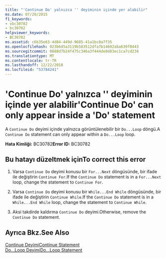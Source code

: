```yaml
---
title: "'Continue Do' yalnızca '' deyiminin içinde yer alabilir"
ms.date: 07/20/2015
f1_keywords:
- vbc30782
- bc30782
helpviewer_keywords:
- BC30782
ms.assetid: c6b35e63-4d84-449d-9685-41a1bc0a7f35
ms.openlocfilehash: 023b645a3119b583512dfa7b14602aba639f8443
ms.sourcegitcommit: 0888d7b24f475c346a3f444de8d83ec1ca7cd234
ms.translationtype: MT
ms.contentlocale: tr-TR
ms.lasthandoff: 12/22/2018
ms.locfileid: "53784241"
---
```

# <a name="continue-do-can-only-appear-inside-a-do-statement"></a><span data-ttu-id="7b34d-102">'Continue Do' yalnızca '' deyiminin içinde yer alabilir</span><span class="sxs-lookup"><span data-stu-id="7b34d-102">'Continue Do' can only appear inside a 'Do' statement</span></span>
<span data-ttu-id="7b34d-103">A `Continue Do` deyimi içinde yalnızca görüntülenebilir bir `Do...Loop` döngü.</span><span class="sxs-lookup"><span data-stu-id="7b34d-103">A `Continue Do` statement can only appear within a `Do...Loop` loop.</span></span>  
  
 <span data-ttu-id="7b34d-104">**Hata Kimliği:** BC30782</span><span class="sxs-lookup"><span data-stu-id="7b34d-104">**Error ID:** BC30782</span></span>  
  
## <a name="to-correct-this-error"></a><span data-ttu-id="7b34d-105">Bu hatayı düzeltmek için</span><span class="sxs-lookup"><span data-stu-id="7b34d-105">To correct this error</span></span>  
  
1.  <span data-ttu-id="7b34d-106">Varsa `Continue Do` deyimi konusu bir `For...Next` döngüsünde, bir ifade ile değiştirin `Continue For`.</span><span class="sxs-lookup"><span data-stu-id="7b34d-106">If the `Continue Do` statement is in a `For...Next` loop, change the statement to `Continue For`.</span></span>  
  
2.  <span data-ttu-id="7b34d-107">Varsa `Continue Do` deyimi konusu bir `While...End While` döngüsünde, bir ifade ile değiştirin `Continue While`.</span><span class="sxs-lookup"><span data-stu-id="7b34d-107">If the `Continue Do` statement is in a `While...End While` loop, change the statement to `Continue While`.</span></span>  
  
3.  <span data-ttu-id="7b34d-108">Aksi takdirde kaldırma `Continue Do` deyimi.</span><span class="sxs-lookup"><span data-stu-id="7b34d-108">Otherwise, remove the `Continue Do` statement.</span></span>  
  
## <a name="see-also"></a><span data-ttu-id="7b34d-109">Ayrıca Bkz.</span><span class="sxs-lookup"><span data-stu-id="7b34d-109">See Also</span></span>  
 [<span data-ttu-id="7b34d-110">Continue Deyimi</span><span class="sxs-lookup"><span data-stu-id="7b34d-110">Continue Statement</span></span>](../../visual-basic/language-reference/statements/continue-statement.md)  
 [<span data-ttu-id="7b34d-111">Do...Loop Deyimi</span><span class="sxs-lookup"><span data-stu-id="7b34d-111">Do...Loop Statement</span></span>](../../visual-basic/language-reference/statements/do-loop-statement.md)
